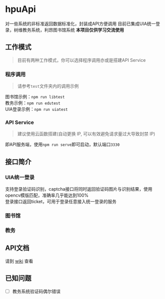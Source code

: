 # hpuApi
对一些系统的非标准返回数据标准化，封装成API方便调用
目前已集成UIA统一登录，树维教务系统，利昂图书馆系统
**本项目仅供学习交流使用**

## 工作模式
> 目前有两种工作模式，你可以选择程序调用亦或是搭建API Service

### 程序调用
> 请参考```test```文件夹内的调用示例

图书馆示例：```npm run libtest```  
教务示例：```npm run edutest```  
UIA登录示例：```npm run uiatest```  

### API Service
> 建议使用云函数搭建(自动更换 IP, 可以有效避免请求量过大导致封禁 IP)

即API服务端，使用```npm run serve```即可启动，默认端口```3330```

## 接口简介

### UIA统一登录
支持登录验证码识别，captcha接口将同时返回验证码图片与识别结果，使用opencv模版匹配，准确率几乎能达到100%  
登录接口返回ticket，可用于登录任意接入统一登录的服务  

### 图书馆

### 教务

## API文档 
请到 [wiki](/) 查看

## 已知问题
- [ ] 教务系统验证码偶尔错误
 
